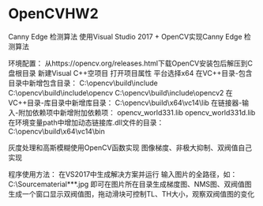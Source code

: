 # OpenCVHW2
Canny Edge 检测算法
使用Visual Studio 2017 + OpenCV实现Canny Edge 检测算法

环境配置：
从https://opencv.org/releases.html下载OpenCV安装包后解压到C盘根目录
新建Visual C++空项目
	打开项目属性
		平台选择x64
		在VC++目录-包含目录中新增包含目录：
			C:\opencv\build\include
			C:\opencv\build\include\opencv
			C:\opencv\build\include\opencv2
		在VC++目录-库目录中新增库目录：
			C:\opencv\build\x64\vc14\lib
		在链接器-输入-附加依赖项中新增附加依赖项：
			opencv_world331.lib
			opencv_world331d.lib
		在环境变量path中增加动态链接库.dll文件的目录：
			C:\opencv\build\x64\vc14\bin

灰度处理和高斯模糊使用OpenCV函数实现
图像梯度、非极大抑制、双阀值自己实现

程序使用方法：
在VS2017中生成解决方案并运行
输入图片的全路径，如：
C:\Sourcematerial\***.jpg
即可在图片所在目录生成梯度图、NMS图、双阀值图
生成一个窗口显示双阀值图，拖动滑块可控制TL、TH大小，观察双阀值图的变化